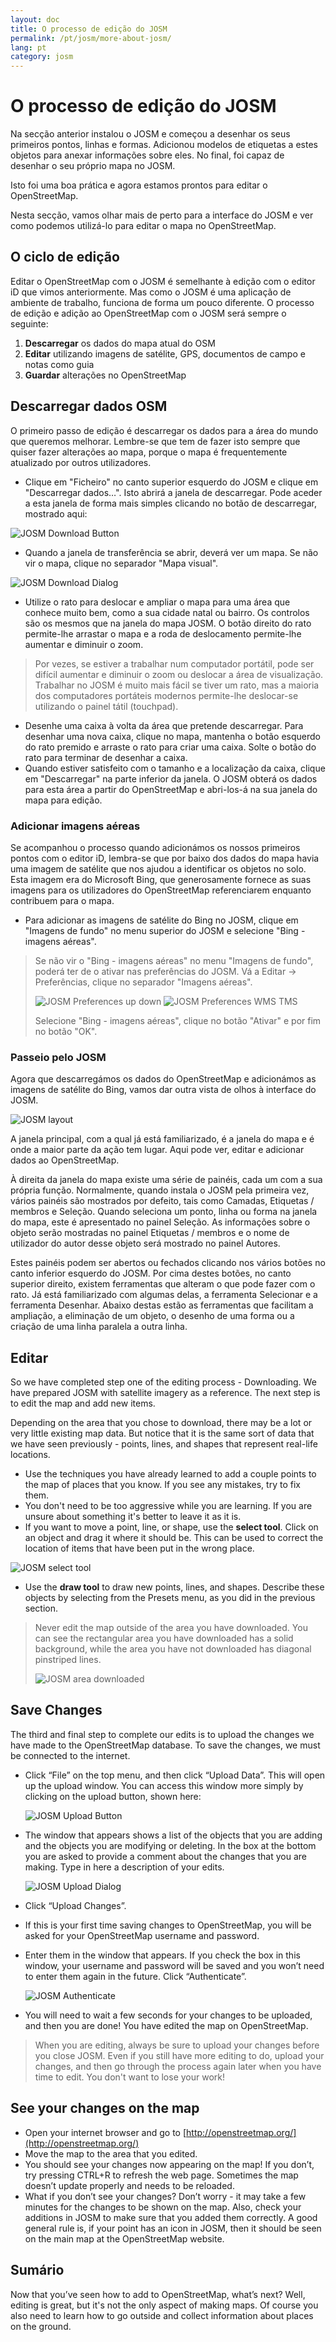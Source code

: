 ```yaml
---
layout: doc
title: O processo de edição do JOSM
permalink: /pt/josm/more-about-josm/
lang: pt
category: josm
---
```


O processo de edição do JOSM
========================


Na secção anterior instalou o JOSM e começou a desenhar os seus primeiros pontos, linhas e formas. Adicionou modelos de etiquetas a estes objetos para anexar informações sobre eles. No final, foi capaz de desenhar o seu próprio mapa no JOSM.

Isto foi uma boa prática e agora estamos prontos para editar o OpenStreetMap.

Nesta secção, vamos olhar mais de perto para a interface do JOSM e ver como podemos utilizá-lo para editar o mapa no OpenStreetMap.

O ciclo de edição
---------------------
Editar o OpenStreetMap com o JOSM é semelhante à edição com o editor iD que vimos anteriormente. Mas como o JOSM é uma aplicação de ambiente de trabalho, funciona de forma um pouco diferente. O processo de edição e adição ao OpenStreetMap com o JOSM será sempre o seguinte:

1.  **Descarregar** os dados do mapa atual do OSM
2.  **Editar** utilizando imagens de satélite, GPS, documentos de campo e notas como guia
3.  **Guardar** alterações no OpenStreetMap

Descarregar dados OSM
--------------------
O primeiro passo de edição é descarregar os dados para a área do mundo que queremos melhorar. Lembre-se que tem de fazer isto sempre que quiser fazer alterações ao mapa, porque o mapa é frequentemente atualizado por outros utilizadores.

-   Clique em "Ficheiro" no canto superior esquerdo do JOSM e clique em "Descarregar dados…". Isto abrirá a janela de descarregar. Pode aceder a esta janela de forma mais simples clicando no botão de descarregar, mostrado aqui:

![JOSM Download Button][]

-   Quando a janela de transferência se abrir, deverá ver um mapa. Se não vir o mapa, clique no separador "Mapa visual".

![JOSM Download Dialog][]

-   Utilize o rato para deslocar e ampliar o mapa para uma área que conhece muito bem, como a sua cidade natal ou bairro. Os controlos são os mesmos que na janela do mapa JOSM. O botão direito do rato permite-lhe arrastar o mapa e a roda de deslocamento permite-lhe aumentar e diminuir o zoom.

> Por vezes, se estiver a trabalhar num computador portátil, pode ser difícil aumentar e diminuir o zoom ou deslocar a área de visualização. Trabalhar no JOSM é muito mais fácil se tiver um rato, mas a maioria dos computadores portáteis modernos permite-lhe deslocar-se utilizando o painel tátil (touchpad).

-   Desenhe uma caixa à volta da área que pretende descarregar. Para desenhar uma nova caixa, clique no mapa, mantenha o botão esquerdo do rato premido e arraste o rato para criar uma caixa. Solte o botão do rato para terminar de desenhar a caixa.
-   Quando estiver satisfeito com o tamanho e a localização da caixa, clique em "Descarregar" na parte inferior da janela. O JOSM obterá os dados para esta área a partir do OpenStreetMap e abri-los-á na sua janela do mapa para edição.

### Adicionar imagens aéreas
Se acompanhou o processo quando adicionámos os nossos primeiros pontos com o editor iD, lembra-se que por baixo dos dados do mapa havia uma imagem de satélite que nos ajudou a identificar os objetos no solo. Esta imagem era do Microsoft Bing, que generosamente fornece as suas imagens para os utilizadores do OpenStreetMap referenciarem enquanto contribuem para o mapa.

-   Para adicionar as imagens de satélite do Bing no JOSM, clique em "Imagens de fundo" no menu superior do JOSM e selecione "Bing - imagens aéreas".

> Se não vir o "Bing - imagens aéreas" no menu "Imagens de fundo", poderá ter de o ativar nas preferências do JOSM. Vá a Editar -> Preferências, clique no separador "Imagens aéreas".
>
> ![JOSM Preferences up down][]
> ![JOSM Preferences WMS TMS][]
>
> Selecione "Bing - imagens aéreas", clique no botão "Ativar" e por fim no botão "OK".


### Passeio pelo JOSM
Agora que descarregámos os dados do OpenStreetMap e adicionámos as imagens de satélite do Bing, vamos dar outra vista de olhos à interface do JOSM.

![JOSM layout][]

A janela principal, com a qual já está familiarizado, é a janela do mapa e é onde a maior parte da ação tem lugar. Aqui pode ver, editar e adicionar dados ao OpenStreetMap.

À direita da janela do mapa existe uma série de painéis, cada um com a sua própria função. Normalmente, quando instala o JOSM pela primeira vez, vários painéis são mostrados por defeito, tais como Camadas, Etiquetas / membros e Seleção. Quando seleciona um ponto, linha ou forma na janela do mapa, este é apresentado no painel Seleção. As informações sobre o objeto serão mostradas no painel Etiquetas / membros e o nome de utilizador do autor desse objeto será mostrado no painel Autores.

Estes painéis podem ser abertos ou fechados clicando nos vários botões no canto inferior esquerdo do JOSM. Por cima destes botões, no canto superior direito, existem ferramentas que alteram o que pode fazer com o rato. Já está familiarizado com algumas delas, a ferramenta Selecionar e a ferramenta Desenhar. Abaixo destas estão as ferramentas que facilitam a ampliação, a eliminação de um objeto, o desenho de uma forma ou a criação de uma linha paralela a outra linha.


Editar
----
So we have completed step one of the editing process - Downloading. We have prepared JOSM with satellite imagery as a reference. The next step is to edit the map and add new items.

Depending on the area that you chose to download, there may be a lot or very little existing map data. But notice that it is the same sort of data that we have seen previously - points, lines, and shapes that represent real-life locations.

-   Use the techniques you have already learned to add a couple points to the map of places that you know. If you see any mistakes, try to fix them.
-   You don't need to be too aggressive while you are learning. If you are unsure about something it's better to leave it as it is.
-   If you want to move a point, line, or shape, use the **select tool**. Click on an object and drag it where it should be. This can be used to correct the location of items that have been put in the wrong place.

![JOSM select tool][]

-   Use the **draw tool** to draw new points, lines, and shapes. Describe these objects by selecting from the Presets menu, as you did in the previous section.

> Never edit the map outside of the area you have downloaded. You can see the rectangular area you have downloaded has a solid background, while the area you have not downloaded has diagonal pinstriped lines.
>
> ![JOSM area downloaded][]

Save Changes
--------------
The third and final step to complete our edits is to upload the changes we have made to the OpenStreetMap database. To save the changes, we must be connected to the internet.

-   Click “File” on the top menu, and then click “Upload Data”. This will open up the upload window. You can access this window more simply by clicking on the upload button, shown here:

    ![JOSM Upload Button][]

-   The window that appears shows a list of the objects that you are adding and the objects you are modifying or deleting. In the box at the bottom you are asked to provide a comment about the changes that you are making. Type in here a description of your edits.

    ![JOSM Upload Dialog][]

-   Click “Upload Changes”.

-   If this is your first time saving changes to OpenStreetMap, you will be asked for your OpenStreetMap username and password.
-   Enter them in the window that appears. If you check the box in this window, your username and password will be saved and you won’t need to enter them again in the future. Click “Authenticate”.

    ![JOSM Authenticate][]

-   You will need to wait a few seconds for your changes to be uploaded, and then you are done! You have edited the map on OpenStreetMap.

> When you are editing, always be sure to upload your changes before you close JOSM. Even if you still have more editing to do, upload your changes, and then go through the process again later when you have time to edit. You don't want to lose your work!

See your changes on the map
---------------------------
-   Open your internet browser and go to [http://openstreetmap.org/](http://openstreetmap.org/)
-   Move the map to the area that you edited.
-   You should see your changes now appearing on the map! If you don’t, try pressing CTRL+R to refresh the web page. Sometimes the map doesn’t update properly and needs to be reloaded.
-   What if you don’t see your changes? Don’t worry - it may take a few minutes for the changes to be shown on the map. Also, check your additions in JOSM to make sure that you added them correctly. A good general rule is, if your point has an icon in JOSM, then it should be seen on the main map at the OpenStreetMap website.

Sumário
-------
Now that you’ve seen how to add to OpenStreetMap, what’s next? Well, editing is great, but it's not the only aspect of making maps. Of course you also need to learn how to go outside and collect information about places on the ground.


[JOSM Download Button]: /images/josm/josm_download-button.png
[JOSM Download Dialog]: /images/josm/josm_download-dialog.png
[JOSM Preferences up down]: /images/josm/josm_preferences-up-down.png
[JOSM Preferences WMS TMS]: /images/josm/josm_preferences-wms-tms.png
[JOSM layout]: /images/josm/josm_layout.png
[JOSM select tool]: /images/josm/josm_select-tool.png
[JOSM area downloaded]: /images/josm/josm_area-downloaded.png
[JOSM Upload Button]: /images/josm/josm_upload-button.png
[JOSM Upload Dialog]: /images/josm/josm_upload-dialog.png
[JOSM Authenticate]: /images/josm/josm_authenticate.png